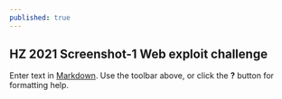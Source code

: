 ```yaml
---
published: true
---
```

## HZ 2021 Screenshot-1 Web exploit challenge

Enter text in [Markdown](http://daringfireball.net/projects/markdown/). Use the toolbar above, or click the **?** button for formatting help.
